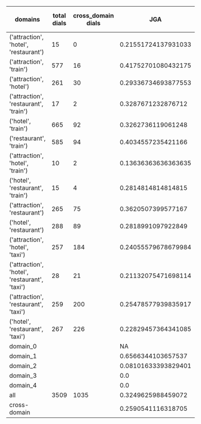 | domains                                       |   total dials |   cross_domain dials | JGA                 | RSA                | TA                  | CDTA                 |   total turns |   cross-domain turns |
|-----------------------------------------------|---------------|----------------------|---------------------|--------------------|---------------------|----------------------|---------------|----------------------|
| ('attraction', 'hotel', 'restaurant')         |            15 |                    0 | 0.21551724137931033 | 0.6208430333430331 | 0.5775862068965517  | NA                   |           116 |                    0 |
| ('attraction', 'train')                       |           577 |                   16 | 0.41752701080432175 | 0.8008887422753489 | 0.7154861944777912  | 0.25                 |          4165 |                   16 |
| ('attraction', 'hotel')                       |           261 |                   30 | 0.29336734693877553 | 0.6943543238172207 | 0.5744897959183674  | 0.03333333333333333  |          1960 |                   30 |
| ('attraction', 'restaurant', 'train')         |            17 |                    2 | 0.3287671232876712  | 0.6826964414895451 | 0.6438356164383562  | 0.0                  |           146 |                    4 |
| ('hotel', 'train')                            |           665 |                   92 | 0.3262736119061248  | 0.773868813293184  | 0.5981682884945622  | 0.28125              |          5241 |                   96 |
| ('restaurant', 'train')                       |           585 |                   94 | 0.4034557235421166  | 0.8047588618361857 | 0.6334773218142549  | 0.2708333333333333   |          4630 |                   96 |
| ('attraction', 'hotel', 'train')              |            10 |                    2 | 0.13636363636363635 | 0.5008556577522094 | 0.5340909090909091  | 0.0                  |            88 |                    2 |
| ('hotel', 'restaurant', 'train')              |            15 |                    4 | 0.2814814814814815  | 0.7540878488492389 | 0.6444444444444445  | 0.0                  |           135 |                    4 |
| ('attraction', 'restaurant')                  |           265 |                   75 | 0.3620507399577167  | 0.7335015341629821 | 0.6358350951374208  | 0.14666666666666667  |          1892 |                   75 |
| ('hotel', 'restaurant')                       |           288 |                   89 | 0.2818991097922849  | 0.7339105818779318 | 0.536244171259008   | 0.15463917525773196  |          2359 |                   97 |
| ('attraction', 'hotel', 'taxi')               |           257 |                  184 | 0.24055579678679984 | 0.663136766784607  | 0.534085974815458   | 0.009302325581395349 |          2303 |                  215 |
| ('attraction', 'hotel', 'restaurant', 'taxi') |            28 |                   21 | 0.21132075471698114 | 0.6205838266906967 | 0.47547169811320755 | 0.0                  |           265 |                   30 |
| ('attraction', 'restaurant', 'taxi')          |           259 |                  200 | 0.25478577939835917 | 0.6530745265998741 | 0.4981768459434822  | 0.04868913857677903  |          2194 |                  267 |
| ('hotel', 'restaurant', 'taxi')               |           267 |                  226 | 0.22829457364341085 | 0.691152002663411  | 0.4387596899224806  | 0.02865329512893983  |          2580 |                  349 |
| domain_0                                      |               |                      | NA                  | NA                 | NA                  | NA                   |             0 |                    0 |
| domain_1                                      |               |                      | 0.6566344103657537  | 0.8616865187747232 | 0.7519271773003117  | NA                   |         12194 |                    0 |
| domain_2                                      |               |                      | 0.08101633393829401 | 0.6691350576479488 | 0.478983666061706   | 0.15007656967840735  |         13775 |                  653 |
| domain_3                                      |               |                      | 0.0                 | 0.540009173961881  | 0.356563245823389   | 0.017543859649122806 |          2095 |                  627 |
| domain_4                                      |               |                      | 0.0                 | 0.6190476190476188 | 0.4                 | 0.0                  |            10 |                    1 |
| all                                           |          3509 |                 1035 | 0.3249625988459072  | 0.7418339963801945 | 0.5883735840991665  | 0.08508977361436378  |         28074 |                 1281 |
| cross-domain                                  |               |                      | 0.2590541116318705  | 0.7030744763925947 | 0.5118236046016191  | 0.08508977361436378  |          9388 |                 1281 |
